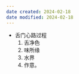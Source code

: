 ```yaml
---
date created: 2024-02-18
date modified: 2024-02-18
---
```

- 舌门心路过程
    1. 舌净色
    2. 味所缘
    3. 水界
    4. 作意。
